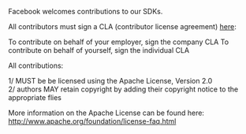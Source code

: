 Facebook welcomes contributions to our SDKs.

All contributors must sign a CLA (contributor license agreement) [here](https://developers.facebook.com/opensource/cla):


To contribute on behalf of your employer, sign the company CLA
To contribute on behalf of yourself, sign the individual CLA

All contributions:

1/ MUST be be licensed using the Apache License, Version 2.0  
2/ authors MAY retain copyright by adding their copyright notice to the appropriate flies 

More information on the Apache License can be found here: http://www.apache.org/foundation/license-faq.html
